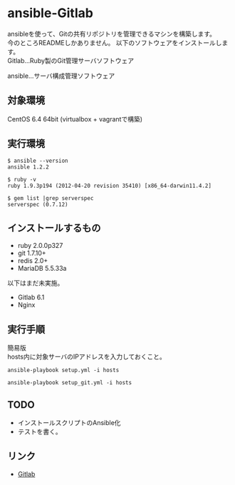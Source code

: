 ansible-Gitlab
=====================

ansibleを使って、Gitの共有リポジトリを管理できるマシンを構築します。  
今のところREADMEしかありません。
以下のソフトウェアをインストールします。  
Gitlab…Ruby製のGit管理サーバソフトウェア  

ansible...サーバ構成管理ソフトウェア  

対象環境
-----
CentOS 6.4 64bit   (virtualbox + vagrantで構築)

実行環境
-----
	$ ansible --version  
	ansible 1.2.2

	$ ruby -v  
	ruby 1.9.3p194 (2012-04-20 revision 35410) [x86_64-darwin11.4.2]

	$ gem list |grep serverspec  
	serverspec (0.7.12)

インストールするもの
------
+ ruby 2.0.0p327
+ git 1.7.10+
+ redis 2.0+
+ MariaDB 5.5.33a

以下はまだ未実施。  
+ Gitlab 6.1
+ Nginx

実行手順
----
簡易版  
hosts内に対象サーバのIPアドレスを入力しておくこと。  

```
ansible-playbook setup.yml -i hosts
```

```
ansible-playbook setup_git.yml -i hosts
```

TODO
-----
+ インストールスクリプトのAnsible化
+ テストを書く。

リンク
-----
+ [Gitlab](http://gitlab.org/)


